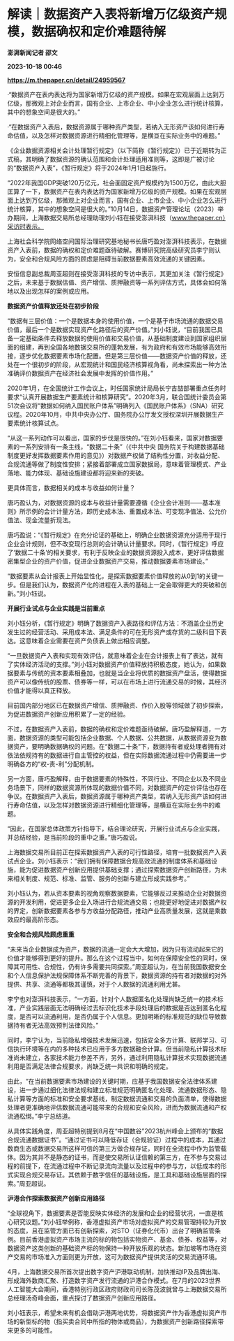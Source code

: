 # 解读｜数据资产入表将新增万亿级资产规模，数据确权和定价难题待解
**澎湃新闻记者 邵文**

**2023-10-18 00:46**

**https://m.thepaper.cn/detail/24959567**

·“数据资产在表内表达将为国家新增万亿级的资产规模。如果在宏观层面上达到万亿级，那微观上对企业而言，国有企业、上市企业、中小企业怎么进行统计核算，其中的想象空间是很大的。”

·“在数据资产入表后，数据资源属于哪种资产类型，若纳入无形资产该如何进行寿命估值，以及怎样对数据资源进行精细化管理等，是横亘在实际业务中的难题。”

《企业数据资源相关会计处理暂行规定》（以下简称《暂行规定》）已于近期转为正式稿，其明确了数据资源的确认范围和会计处理适用准则等，这即是广被讨论的“数据资产入表”，《暂行规定》将于2024年1月1日起施行。

“2022年我国GDP突破120万亿元，社会面固定资产规模约为1500万亿，由此大胆匡算了一下，数据资产在表内表达将为国家新增万亿级的资产规模。如果在宏观层面上达到万亿级，那微观上对企业而言，国有企业、上市企业、中小企业怎么进行统计核算，其中的想象空间是很大的。”10月14日，数据资产管理论坛（2023）举办期间，上海数据交易所总经理助理刘小钰在接受澎湃科技（www.thepaper.cn）采访时表示。

上海社会科学院网络空间国际治理研究基地秘书长唐巧盈对澎湃科技表示，在数据资产入表前，数据的确权和定价难题亟待破解。赛博研究院高级研究员李宁则认为，安全和合规风险方面的顾虑是阻碍当前数据要素高效流通的关键因素。

安恒信息副总裁周亚超则在接受澎湃科技的专访中表示，其更加关注《暂行规定》之后，未来基于数据估值、资产增信、质押融资等一系列评估方式，具体会如何落地以及出现怎样的案例或应用。

**数据资产价值释放还处在初步阶段**

“数据有三层价值：一个是数据本身的使用价值，一个是基于市场流通的数据交易价值，最后一个是数据实现资产化路径后的资产价值。”刘小钰说，“目前我国已具备一定基础条件去释放数据的使用价值和交易价值，从基础制度建设到国家组织层面的组建，再到全国各地数据交易所的蓬勃发展，有为政府和有效市场能够高效衔接，逐步优化数据要素市场化配置。但是第三层价值——数据资产价值的释放，还处在一个很初步的阶段，从宏观统计和国民经济核算视角看，尚未探索出一种方法准确评价数据资产在经济社会发展中发挥的价值作用。”

2020年1月，在全国统计工作会议上，时任国家统计局局长宁吉喆部署重点任务时要求“认真开展数据生产要素统计和核算研究”。2020年3月，联合国统计委员会第51次会议将“数据如何纳入国民账户体系”明确列入《国民账户体系》（SNA）研究议程。2020年10月，中共中央办公厅、国务院办公厅发文授权深圳开展数据生产要素统计核算试点。

“从这一系列动作可以看出，国家的步伐是很快的。”在刘小钰看来，国家对数据要素的一系列安排有一条主线，“数据二十条”（《中共中央 国务院关于构建数据基础制度更好发挥数据要素作用的意见》）对数据产权做了结构性分置，对收益分配、合规流通等做了制度性安排；紧接着部署成立国家数据局，意味着管理模式、产业落地、能力体现、基础设施建设都将迎来新的突破。

更具体而言，数据相关的成本与收益如何计量？

唐巧盈认为，对数据资源的成本与收益计量需要遵循《企业会计准则——基本准则》所示例的会计计量方法，即历史成本法、重置成本法、可变现净值法、公允价值法、现金流量折现法。

唐巧盈说：“《暂行规定》在充分论证的基础上，明确企业数据资源充分适用于现行企业会计规则，但不改变现行总则的会计确认计量要求。同时，《暂行规定》呼应了‘数据二十条’的相关要求，有利于反映企业的数据资源投入成本，更好评估数据密集型企业的资产价值，促进企业数据资产交易，推动数据要素市场建设。”

“数据要素从会计报表上开始显性化，是探索数据要素价值释放的从0到1的关键一步。但是我们认为，数据资产化的进程在入表的基础上一定会取得更大的突破和创新。”刘小钰说。

**开展行业试点与企业实践是当前重点**

刘小钰分析，《暂行规定》明确了数据资产入表路径和评估方法：不涵盖企业历史发生过的经营活动、采用成本法、满足条件的可在无形资产或存货的二级科目下表达。这意味着企业需要在资产负债表上做出相应调整。

“一旦数据资产入表和实现有效评估，就意味着企业在会计报表上有了表达，就有了实体经济活动的支撑。”刘小钰对数据资产价值释放持积极态度，她认为，如果数据要素与传统的资本要素相叠加，也就是当企业将优质的数据资产盘活，使得数据资产可以像传统的股票、债券等一样，可以在市场上进行流通交易的时候，其经济价值才能得以真正释放。

目前国内部分地区已在数据资产增信、质押融资、作价入股等领域做了初步探索，为促进数据资产创新应用积累了一定的经验。

不过，在数据资产入表前，数据的确权和定价难题亟待破解。唐巧盈解释道，一方面，数据资源的类型可能包括企业数据、个人数据、公共数据，从数据资源变为数据资产，要明确数据确权的问题。在“数据二十条”下，数据持有者或处理者拥有对依法依规持有的数据进行自主管控的权益，但在实际数据流通过程中仍需要进一步明确各方的“权-责-利”分配机制。

另一方面，唐巧盈解释，由于数据要素的特殊性，不同行业、不同企业以及不同业务场景下，同样的数据资源所体现的数据价值不同，对数据资产的定价评估也存在争议。在数据资产入表后，数据资源属于哪种资产类型，若纳入无形资产该如何进行寿命估值，以及怎样对数据资源进行精细化管理等，是横亘在实际业务中的难题。

“因此，在国家总体政策方针指导下，结合理论研究，开展行业试点与企业实践，并总结经验，是当前阶段的重中之重。”唐巧盈说。

上海数据交易所目前正在探索数据资产入表的可行性路径，培育一批数据资产入表试点企业。刘小钰表示：“我们拥有保障数据合规高效流通的制度体系和基础设施，能为促进数据资产创新应用提供基础支撑；通过探索数据资产创新路径，为未来相关制度、规范、标准、监管、服务的创新与建立形成实践参考。”

刘小钰认为，若从资本要素的视角观察数据要素，它能够反过来推动企业对数据资源的开发利用，促进更多企业入场进行合规流通交易；也能更好地促进对数据产权的界定，创新数据要素各参与方收益分配路径，推动产业高质量发展，这就是乘数效应的最高阶形态。

**安全和合规风险顾虑重重**

“未来当企业数据成为资产，数据的流通一定会大大增加，因为只有流动起来它的价值才能够得到更好的提升。那么在这个过程当中，如何在保障安全性的同时，保障其可用性、合规性，仍有许多需要共同探索。”周亚超认为，在当前我国数据安全和个人信息保护法规保障体系不断完善的背景下，数据资源的持有者对数据的对外提供、共享、流通等都极其谨慎，对于个人数据的流通利用尤甚。

李宁也对澎湃科技表示，“一方面，针对个人数据匿名化处理尚缺乏统一的技术标准，产业实践层面无法明确经过去标识化技术手段处理后的数据是否达到匿名化程度，是否可以流通利用，是否仍属于个人信息。更加明晰的标准规范的缺位导致数据持有者无法高效预判法律风险。”

同时，李宁认为，当前隐私增强技术发展迅速，包括安全多方计算、联邦学习、可信执行环境等在内的多种技术已应用于多方数据融合计算。但当前隐私计算技术标准尚未建立，各家技术能力参差不齐，另外，通过利用隐私计算技术实现数据流通利用是否满足法律合规要求，尚缺乏统一共识和明确的规定。

由此，“在当前数据要素市场建设的关键时期，应基于我国数据安全法律体系建设，进一步通过细化法律法规和建立标准规范明确匿名化处理、流通数据形态、隐私计算等方面的标准和安全要求基线，制定数据流通和交易的负面清单，使得数据处理者更准确地评估数据流通可能带来的合规和安全风险，进而为数据流通和产权流通松绑。”李宁总结道。

从具体实践角度，周亚超特别提到8月在“中国数谷”2023杭州峰会上颁布的“数据合规流通数据证书”。“通过证书可以降低存证（合规验证）过程中的成本，其通过数商生态或数据交易所这样可信的第三方做合规存证，同时在全流程中作为监管载体。因为其并不是静态的证书，而是使交易所认证信赖的第三方，在不参与交易过程的前提下，在流通过程中不断记录流向流量以及过程中的参与方，以低成本的形式实现合规交易存证。其依赖于数字信任的基础设施，是工具和基础设施层面的探索。”周亚超说。

**沪港合作探索数据资产创新应用路径**

“全球视角下，数据要素是否能反映实体经济的发展和企业的经营状况，一直是核心研究议题。”刘小钰举例称，香港虚拟资产市场对虚拟资产的交易管理持较为开放的态度，且在监管方面已有创新探索，对STO（证券化代币）出台了明确监管条例。目前香港虚拟资产市场主流的标的物包括实物资产、基金、债券、权益等，对数据资产这类创新的基础资产标的物保持一种开放乐观的状态。新加坡等市场在资产交易的市场准入方面则更为开放，这可为数据资产提供灵活的交易流通环境。

4月，上海数据交易所首次提出数字资产沪港联动机制，加快推动IP及品牌出海、形成海外数商汇聚、打造数字资产发行流通的沪港合作模式。在7月的2023世界人工智能大会期间，香港特别行政区政府财政司司长陈茂波就曾与上海数据交易所总经理汤奇峰会面，重点探讨了数据资产创新应用路径。

刘小钰表示，希望未来有机会借助沪港两地优势，将数据资产作为香港虚拟资产市场的新型标的物（指买卖合同中所指的物体或商品），为数据资产创新路径探索带来更多的可能性。